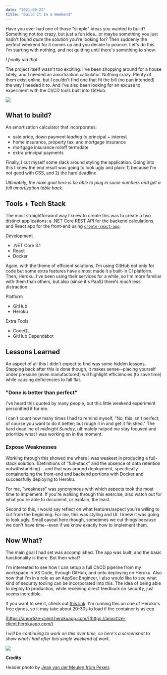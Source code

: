 ```yaml
---
date: "2021-09-22"
title: "Build It In a Weekend"
---
```


Have you ever had one of those "simple" ideas you wanted to build? Something not too crazy, but just a fun idea...or maybe something you just hadn't found _quite_ the solution you're looking for? Then suddenly the perfect weekend for it comes up and you decide to pounce. Let's do this. I'm starting with nothing, and not quitting until there's something to show.

_I finally did that._

The project itself wasn't too exciting. I've been shopping around for a house lately, and I needed an amortization calculator. Nothing crazy. Plenty of them exist online, but I couldn't find one that fit the bill (no pun intended) the way I needed it to. And I've also been looking for an excuse to experiment with the CI/CD tools built into GitHub.

<img src="https://meddlin-web.s3.us-east-2.amazonaws.com/post_2021-09-24/pexels-jean-van-der-meulen-1457842.jpg" />

## What to build?

An amortization calculator that incorporates:

- sale price, down payment _leading to_ principal + interest
- home insurance, property tax, and mortgage insurance
- mortgage insurance rolloff term/date
- extra principal payments

Finally, I cut myself some slack around styling the application. Going into this I knew the end result was going to look ugly and plain: 1) because I'm not good with CSS, and 2) the hard deadline.

_Ultimately, the main goal here is be able to plug in some numbers and get a full amortization table back._

## Tools + Tech Stack

The most straightforward way I knew to create this was to create a two distinct applications: a .NET Core REST API for the backend calculations, and React app for the front-end using [`create-react-app`](https://reactjs.org/docs/create-a-new-react-app.html).

Development
- .NET Core 3.1
- React
- Docker

Again, with the theme of efficient solutions, I'm using GitHub not only for code but some extra features have almost made it a built-in CI platform. Then, Heroku. I've been using their services for a while, so I'm more familiar with them than others, but also (since it's PaaS) there's _much_ less distraction.

Platform
- GitHub
- Heroku



Extra Tools
- CodeQL
- GitHub Dependabot

## Lessons Learned

An aspect of all this I didn't expect to find was some hidden lessons. Stepping back after this is done though, it makes sense--placing yourself under pressure (even manufactured) will highlight efficiencies (to save time) while causing deficiencies to fall flat.

### "Done is better than perfect"

I've heard this quoted by many people, but this little weekend experiment personified it for me.

I can't count how many times I had to remind myself, "No, this isn't perfect; of course you want to do it better; but rough it in and get it finished." The hard deadline of _midnight Sunday_, ultimately helped me stay focused and prioritize what I was working on in the moment. 

### Expose Weaknesses

Working through this showed me where I was weakest in producing a full-stack solution. (Definitions of "full-stack" and the absence of data retention notwithstanding) ...and that was around deployment, specifically containerizing the front-end and backend portions with Docker and successfully deploying to Heroku.

For me, "weakness" was synonymous with which aspects took the most time to implement. If you're walking through this exercise, also watch out for what you're able to document, or explain, the least. 

Second to this, I would say reflect on what features/aspect you're willing to cut from the beginning. For me, this was styling and UI. I knew it was going to look ugly. Small caveat here though, sometimes we cut things because we don't have time--even if we know exactly how to implement them.

## Now What?

The main goal I had set was accomplished. The app was built, and the basic functionality is there. But then what?

I'm interested to see how I can setup a full CI/CD pipeline from my workspace in VS Code, through GitHub, and onto deploying on Heroku. Also now that I'm in a role as an AppSec Engineer, I also would like to see what kind of security tooling can be incorporated into this. The idea of being able to deploy to production, while receiving direct feedback on security, just seems incredible.

If you want to see it, check out [this link](https://amortize-client.herokuapp.com/). I'm running this on one of Heroku's free dynos, so it may take about 20-30s to load if the container is asleep.

[https://amortize-client.herokuapp.com/](https://amortize-client.herokuapp.com/)

_I will be continuing to work on this over time, so here's a screenshot to show what I had after this single weekend of work._

<img src="https://meddlin-web.s3.us-east-2.amazonaws.com/post_2021-09-24/amortize-demo-screenshot.png" />

**Credits**


Header photo by [Jean van der Meulen from Pexels](https://www.pexels.com/photo/photo-of-living-room-1457842/)